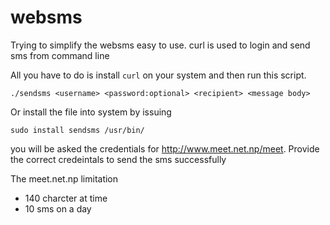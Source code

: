 # websms
Trying to simplify the websms easy to use. curl is used to login and send sms from command line

All you have to do is install `curl` on your system and then run this script.

`./sendsms <username> <password:optional> <recipient> <message body>`

Or install the file into system by issuing

`sudo install sendsms /usr/bin/`

you will be asked the credentials for http://www.meet.net.np/meet. Provide the correct credeintals to send the sms successfully

The meet.net.np limitation
- 140 charcter at time
- 10 sms on a day

